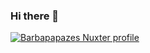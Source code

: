 ### Hi there 👋

[![Barbapapazes Nuxter profile](https://nuxters.nuxt.com/card/Barbapapazes/og.png)](https://nuxters.nuxt.com/Barbapapazes)

<!--
**Barbapapazes/barbapapazes** is a ✨ _special_ ✨ repository because its `README.md` (this file) appears on your GitHub profile.

Here are some ideas to get you started:

- 🔭 I’m currently working on ...
- 🌱 I’m currently learning ...
- 👯 I’m looking to collaborate on ...
- 🤔 I’m looking for help with ...
- 💬 Ask me about ...
- 📫 How to reach me: ...
- 😄 Pronouns: ...
- ⚡ Fun fact: ...
-->
